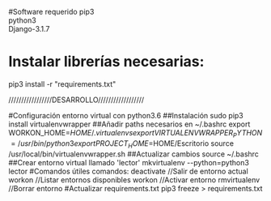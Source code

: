 #Software requerido pip3  
python3  
Django-3.1.7  

# Instalar librerías necesarias:
pip3 install -r "requirements.txt"  

/////////////////DESARROLLO//////////////////

#Configuración entorno virtual con python3.6
##Instalación
sudo pip3 install virtualenvwrapper
##Añadir paths necesarios en ~/.bashrc
export WORKON_HOME=$HOME/.virtualenvs
export VIRTUALENVWRAPPER_PYTHON=/usr/bin/python3
export PROJECT_HOME=$HOME/Escritorio
source /usr/local/bin/virtualenvwrapper.sh
##Actualizar cambios
source ~/.bashrc
##Crear entorno virtual llamado 'lector'
mkvirtualenv --python=python3 lector
#Comandos útiles
comandos:
    deactivate              //Salir de entorno actual
    workon                  //Listar entornos disponibles
    workon <lector>         //Activar entorno
    rmvirtualenv <entorno>  //Borrar entorno
#Actualizar requirements.txt
pip3 freeze > requirements.txt


